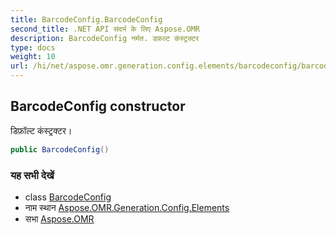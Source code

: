 ```yaml
---
title: BarcodeConfig.BarcodeConfig
second_title: .NET API संदर्भ के लिए Aspose.OMR
description: BarcodeConfig नर्मत. डफ़ल्ट कंस्ट्रक्टर
type: docs
weight: 10
url: /hi/net/aspose.omr.generation.config.elements/barcodeconfig/barcodeconfig/
---
```

## BarcodeConfig constructor

डिफ़ॉल्ट कंस्ट्रक्टर।

```csharp
public BarcodeConfig()
```

### यह सभी देखें

* class [BarcodeConfig](../)
* नाम स्थान [Aspose.OMR.Generation.Config.Elements](../../barcodeconfig/)
* सभा [Aspose.OMR](../../../)


